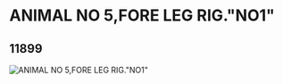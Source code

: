 # ANIMAL NO 5,FORE LEG RIG."NO1"
## 11899
![ANIMAL NO 5,FORE LEG RIG."NO1"](https://lc-www-live-s.legocdn.com/media/bricks/5/2/6044833.jpg)
